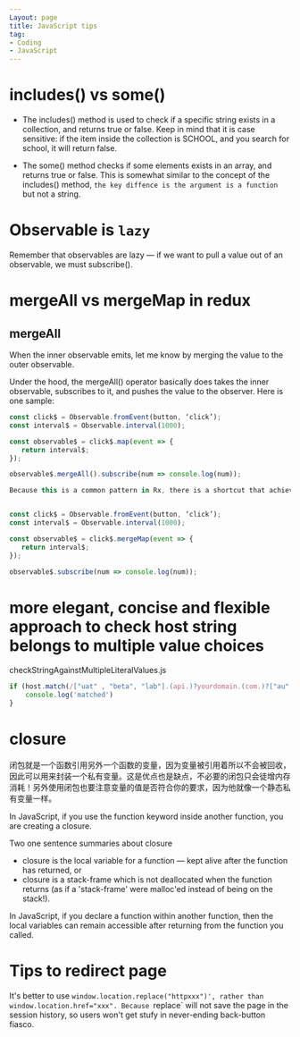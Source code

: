 ```yaml
---
Layout: page
title: JavaScript tips
tag:
- Coding
- JavaScript
---
```


# includes() vs some()

* The includes() method is used to check if a specific string exists in a collection, and returns true or false. Keep in mind that it is case sensitive: if the item inside the collection is SCHOOL, and you search for school, it will return false.

* The some() method checks if some elements exists in an array, and returns true or false. This is somewhat similar to the concept of the includes() method, `the key diffence is the argument is a function` but not a string.

# Observable is `lazy`

Remember that observables are lazy — if we want to pull a value out of an observable, we must subscribe().

# mergeAll vs mergeMap in redux

## mergeAll

When the inner observable emits, let me know by merging the value to the outer observable.

Under the hood, the mergeAll() operator basically does takes the inner observable, subscribes to it, and pushes the value to the observer. Here is one sample:


```typescript
const click$ = Observable.fromEvent(button, ‘click’);
const interval$ = Observable.interval(1000);

const observable$ = click$.map(event => { 
   return interval$;
});

observable$.mergeAll().subscribe(num => console.log(num));

Because this is a common pattern in Rx, there is a shortcut that achieves the same behaviour — mergeMap().


const click$ = Observable.fromEvent(button, ‘click’);
const interval$ = Observable.interval(1000);

const observable$ = click$.mergeMap(event => { 
   return interval$;
});

observable$.subscribe(num => console.log(num));
```

#  more elegant, concise and flexible approach to check host string belongs to multiple value choices
checkStringAgainstMultipleLiteralValues.js
```javascript
if (host.match(/["uat" , "beta", "lab"].(api.)?yourdomain.(com.)?["au","io"]/)) {
    console.log('matched')
}
```
# closure 

闭包就是一个函数引用另外一个函数的变量，因为变量被引用着所以不会被回收，因此可以用来封装一个私有变量。这是优点也是缺点，不必要的闭包只会徒增内存消耗！另外使用闭包也要注意变量的值是否符合你的要求，因为他就像一个静态私有变量一样。

 In JavaScript, if you use the function keyword inside another function, you are creating a closure.
 
 Two one sentence summaries about closure

- closure is the local variable for a function — kept alive after the function has returned, or
- closure is a stack-frame which is not deallocated when the function returns (as if a 'stack-frame' were malloc'ed instead of being on the stack!).
 
 In JavaScript, if you declare a function within another function, then the local variables can remain accessible after returning from the function you called. 
 

# Tips to redirect page

It's better to use `window.location.replace("httpxxx")', rather than window.location.href="xxx". Because `replace` will not save the page in the session history, so users won't get stufy in never-ending back-button fiasco.
